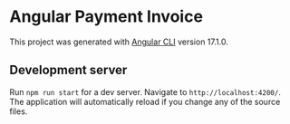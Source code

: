 # Angular Payment Invoice

This project was generated with [Angular CLI](https://github.com/angular/angular-cli) version 17.1.0.

## Development server

Run `npm run start` for a dev server. Navigate to `http://localhost:4200/`. The application will automatically reload if you change any of the source files.

